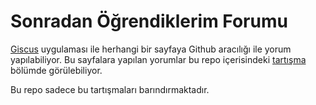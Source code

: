 # Sonradan Öğrendiklerim Forumu

[Giscus][giscus] uygulaması ile herhangi bir sayfaya Github aracılığı ile yorum yapılabiliyor. Bu
sayfalara yapılan yorumlar bu repo içerisindeki [tartışma][tartisma] bölümde görülebiliyor.

Bu repo sadece bu tartışmaları barındırmaktadır.

[giscus]: https://giscus.app/
[tartisma]: https://github.com/eren/sonradanogrendiklerim/discussions
